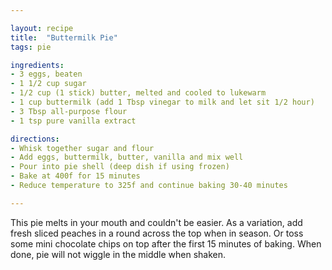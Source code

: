 ```yaml
---

layout: recipe
title:  "Buttermilk Pie"
tags: pie

ingredients:
- 3 eggs, beaten
- 1 1/2 cup sugar
- 1/2 cup (1 stick) butter, melted and cooled to lukewarm
- 1 cup buttermilk (add 1 Tbsp vinegar to milk and let sit 1/2 hour)
- 3 Tbsp all-purpose flour
- 1 tsp pure vanilla extract

directions:
- Whisk together sugar and flour
- Add eggs, buttermilk, butter, vanilla and mix well
- Pour into pie shell (deep dish if using frozen)
- Bake at 400f for 15 minutes
- Reduce temperature to 325f and continue baking 30-40 minutes

---
```


This pie melts in your mouth and couldn't be easier. As a variation, add fresh sliced peaches in a round across the top when in season. Or toss some mini chocolate chips on top after the first 15 minutes of baking. When done, pie will not wiggle in the middle when shaken.
